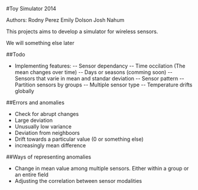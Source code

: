 #Toy Simulator 2014

Authors:
Rodny Perez
Emily Dolson
Josh Nahum

This projects aims to develop a simulator for wireless sensors.

We will something else later

##Todo
- Implementing features:
	-- Sensor dependancy
	-- Time occilation (The mean changes over time)
	-- Days or seasons (comming soon)
	-- Sensors that varie in mean and standar deviation
	-- Sensor pattern
	-- Partition sensors by groups
	-- Multiple sensor type 
	-- Temperature drifts globally

##Errors and anomalies
- Check for abrupt changes
- Large deviation
- Unusually low variance
- Deviation from neighboors
- Drift towards a particular value (0 or something else)
- increasingly mean difference

##Ways of representing anomalies
- Change in mean value among multiple sensors. Either within a group or an entire field
- Adjusting the correlation between sensor modalities